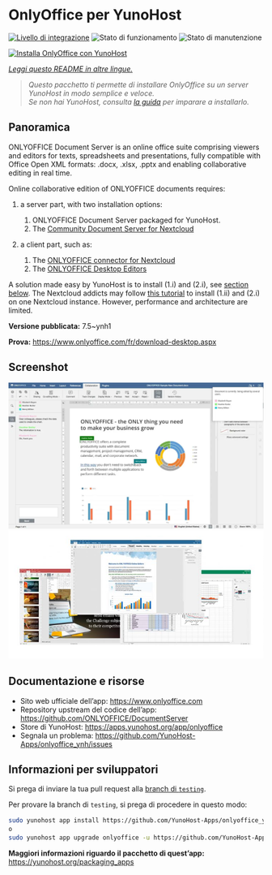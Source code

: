 <!--
N.B.: Questo README è stato automaticamente generato da <https://github.com/YunoHost/apps/tree/master/tools/readme_generator>
NON DEVE essere modificato manualmente.
-->

# OnlyOffice per YunoHost

[![Livello di integrazione](https://dash.yunohost.org/integration/onlyoffice.svg)](https://dash.yunohost.org/appci/app/onlyoffice) ![Stato di funzionamento](https://ci-apps.yunohost.org/ci/badges/onlyoffice.status.svg) ![Stato di manutenzione](https://ci-apps.yunohost.org/ci/badges/onlyoffice.maintain.svg)

[![Installa OnlyOffice con YunoHost](https://install-app.yunohost.org/install-with-yunohost.svg)](https://install-app.yunohost.org/?app=onlyoffice)

*[Leggi questo README in altre lingue.](./ALL_README.md)*

> *Questo pacchetto ti permette di installare OnlyOffice su un server YunoHost in modo semplice e veloce.*  
> *Se non hai YunoHost, consulta [la guida](https://yunohost.org/install) per imparare a installarlo.*

## Panoramica

ONLYOFFICE Document Server is an online office suite comprising viewers and editors for texts, spreadsheets and presentations, fully compatible with Office Open XML formats: .docx, .xlsx, .pptx and enabling collaborative editing in real time.

Online collaborative edition of ONLYOFFICE documents requires: 
1. a server part, with two installation options:
   1. ONLYOFFICE Document Server packaged for YunoHost. 
   2. The [Community Document Server for Nextcloud](https://apps.nextcloud.com/apps/documentserver_community) 

2. a client part, such as: 
   1. The [ONLYOFFICE connector for Nextcloud](https://apps.nextcloud.com/apps/onlyoffice) 
   2. The [ONLYOFFICE Desktop Editors](https://www.onlyoffice.com/fr/download-desktop.aspx)

A solution made easy by YunoHost is to install (1.i) and (2.i), see [section below](https://github.com/YunoHost-Apps/onlyoffice_ynh/#configuration-of-onlyoffice-server). The Nextcloud addicts may follow [this tutorial](https://github.com/YunoHost-Apps/nextcloud_ynh#configure-onlyoffice-integration) to install (1.ii) and (2.i) on one Nextcloud instance. However, performance and architecture are limited.


**Versione pubblicata:** 7.5~ynh1

**Prova:** <https://www.onlyoffice.com/fr/download-desktop.aspx>

## Screenshot

![Screenshot di OnlyOffice](./doc/screenshots/02-document-short.png)
![Screenshot di OnlyOffice](./doc/screenshots/01-presentation.jpg)

## Documentazione e risorse

- Sito web ufficiale dell’app: <https://www.onlyoffice.com>
- Repository upstream del codice dell’app: <https://github.com/ONLYOFFICE/DocumentServer>
- Store di YunoHost: <https://apps.yunohost.org/app/onlyoffice>
- Segnala un problema: <https://github.com/YunoHost-Apps/onlyoffice_ynh/issues>

## Informazioni per sviluppatori

Si prega di inviare la tua pull request alla [branch di `testing`](https://github.com/YunoHost-Apps/onlyoffice_ynh/tree/testing).

Per provare la branch di `testing`, si prega di procedere in questo modo:

```bash
sudo yunohost app install https://github.com/YunoHost-Apps/onlyoffice_ynh/tree/testing --debug
o
sudo yunohost app upgrade onlyoffice -u https://github.com/YunoHost-Apps/onlyoffice_ynh/tree/testing --debug
```

**Maggiori informazioni riguardo il pacchetto di quest’app:** <https://yunohost.org/packaging_apps>
